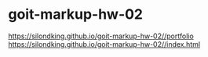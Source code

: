 # goit-markup-hw-02

https://silondking.github.io/goit-markup-hw-02//portfolio
https://silondking.github.io/goit-markup-hw-02//index.html

